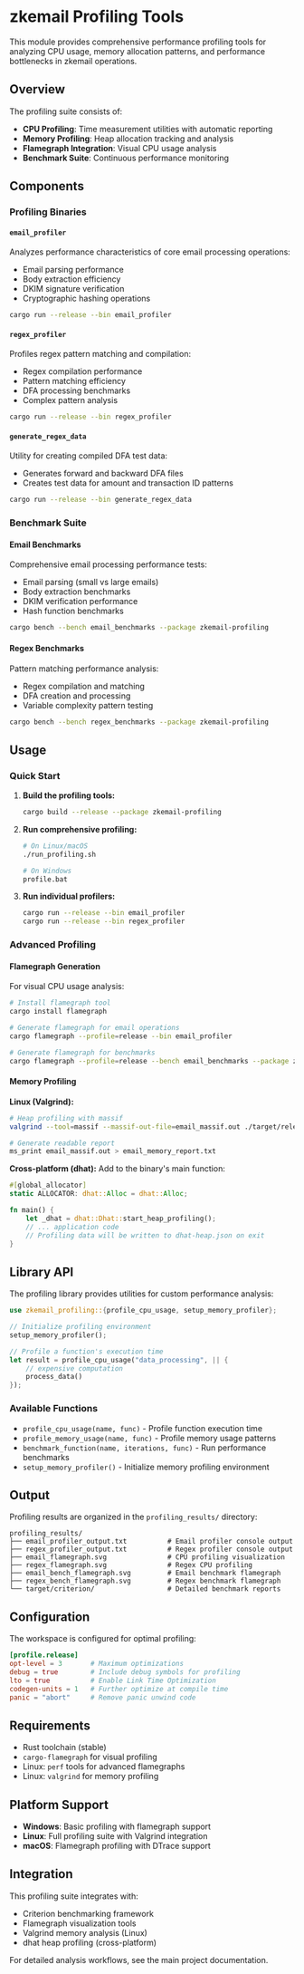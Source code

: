 # zkemail Profiling Tools

This module provides comprehensive performance profiling tools for analyzing CPU usage, memory allocation patterns, and performance bottlenecks in zkemail operations.

## Overview

The profiling suite consists of:

- **CPU Profiling**: Time measurement utilities with automatic reporting
- **Memory Profiling**: Heap allocation tracking and analysis  
- **Flamegraph Integration**: Visual CPU usage analysis
- **Benchmark Suite**: Continuous performance monitoring

## Components

### Profiling Binaries

#### `email_profiler`
Analyzes performance characteristics of core email processing operations:
- Email parsing performance
- Body extraction efficiency
- DKIM signature verification
- Cryptographic hashing operations

```bash
cargo run --release --bin email_profiler
```

#### `regex_profiler`
Profiles regex pattern matching and compilation:
- Regex compilation performance
- Pattern matching efficiency
- DFA processing benchmarks
- Complex pattern analysis

```bash
cargo run --release --bin regex_profiler
```

#### `generate_regex_data`
Utility for creating compiled DFA test data:
- Generates forward and backward DFA files
- Creates test data for amount and transaction ID patterns

```bash
cargo run --release --bin generate_regex_data
```

### Benchmark Suite

#### Email Benchmarks
Comprehensive email processing performance tests:
- Email parsing (small vs large emails)
- Body extraction benchmarks
- DKIM verification performance
- Hash function benchmarks

```bash
cargo bench --bench email_benchmarks --package zkemail-profiling
```

#### Regex Benchmarks
Pattern matching performance analysis:
- Regex compilation and matching
- DFA creation and processing
- Variable complexity pattern testing

```bash
cargo bench --bench regex_benchmarks --package zkemail-profiling
```

## Usage

### Quick Start

1. **Build the profiling tools:**
   ```bash
   cargo build --release --package zkemail-profiling
   ```

2. **Run comprehensive profiling:**
   ```bash
   # On Linux/macOS
   ./run_profiling.sh
   
   # On Windows
   profile.bat
   ```

3. **Run individual profilers:**
   ```bash
   cargo run --release --bin email_profiler
   cargo run --release --bin regex_profiler
   ```

### Advanced Profiling

#### Flamegraph Generation
For visual CPU usage analysis:

```bash
# Install flamegraph tool
cargo install flamegraph

# Generate flamegraph for email operations
cargo flamegraph --profile=release --bin email_profiler

# Generate flamegraph for benchmarks
cargo flamegraph --profile=release --bench email_benchmarks --package zkemail-profiling -- --bench
```

#### Memory Profiling

**Linux (Valgrind):**
```bash
# Heap profiling with massif
valgrind --tool=massif --massif-out-file=email_massif.out ./target/release/email_profiler

# Generate readable report
ms_print email_massif.out > email_memory_report.txt
```

**Cross-platform (dhat):**
Add to the binary's main function:
```rust
#[global_allocator]
static ALLOCATOR: dhat::Alloc = dhat::Alloc;

fn main() {
    let _dhat = dhat::Dhat::start_heap_profiling();
    // ... application code
    // Profiling data will be written to dhat-heap.json on exit
}
```

## Library API

The profiling library provides utilities for custom performance analysis:

```rust
use zkemail_profiling::{profile_cpu_usage, setup_memory_profiler};

// Initialize profiling environment
setup_memory_profiler();

// Profile a function's execution time
let result = profile_cpu_usage("data_processing", || {
    // expensive computation
    process_data()
});
```

### Available Functions

- `profile_cpu_usage(name, func)` - Profile function execution time
- `profile_memory_usage(name, func)` - Profile memory usage patterns
- `benchmark_function(name, iterations, func)` - Run performance benchmarks
- `setup_memory_profiler()` - Initialize memory profiling environment

## Output

Profiling results are organized in the `profiling_results/` directory:

```
profiling_results/
├── email_profiler_output.txt          # Email profiler console output
├── regex_profiler_output.txt          # Regex profiler console output
├── email_flamegraph.svg               # CPU profiling visualization
├── regex_flamegraph.svg               # Regex CPU profiling
├── email_bench_flamegraph.svg         # Email benchmark flamegraph
├── regex_bench_flamegraph.svg         # Regex benchmark flamegraph
└── target/criterion/                  # Detailed benchmark reports
```

## Configuration

The workspace is configured for optimal profiling:

```toml
[profile.release]
opt-level = 3       # Maximum optimizations
debug = true        # Include debug symbols for profiling
lto = true          # Enable Link Time Optimization
codegen-units = 1   # Further optimize at compile time
panic = "abort"     # Remove panic unwind code
```

## Requirements

- Rust toolchain (stable)
- `cargo-flamegraph` for visual profiling
- Linux: `perf` tools for advanced flamegraphs
- Linux: `valgrind` for memory profiling

## Platform Support

- **Windows**: Basic profiling with flamegraph support
- **Linux**: Full profiling suite with Valgrind integration
- **macOS**: Flamegraph profiling with DTrace support

## Integration

This profiling suite integrates with:
- Criterion benchmarking framework
- Flamegraph visualization tools
- Valgrind memory analysis (Linux)
- dhat heap profiling (cross-platform)

For detailed analysis workflows, see the main project documentation.
